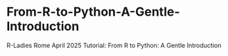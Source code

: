 # From-R-to-Python-A-Gentle-Introduction
R-Ladies Rome April 2025 Tutorial: From R to Python: A Gentle Introduction
